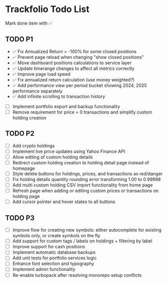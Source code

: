 # Trackfolio Todo List
Mark done item with ✅

## TODO P1
- ✅ Fix Annualized Return = -100% for some closed positions
- ✅ Prevent page reload when changing "show closed positions"
- ✅ Move dashboard positions calculations to service layer
- ✅ Update timerange changes to affect all metrics correctly
- ✅ Improve page load speed
- ✅ Fix annualized return calculation (use money weighted?)
- ✅ Add performance view per period bucket showing 2024, 2025 performance separately
- ✅ Add infinite scrolling to transaction history
- [ ] Implement portfolio export and backup functionality
- [ ] Remove requirement for price = 0 transactions and simplify custom holding creation

## TODO P2
- [ ] Add crypto holdings
- [ ] Implement live price updates using Yahoo Finance API
- [ ] Allow editing of custom holding details
- [ ] Redirect custom holding creation to holding detail page instead of homepage
- [ ] Style delete buttons for holdings, prices, and transactions as red/danger
- [ ] Fix holding details quantity rounding error transforming 1.00 to 0.99998
- [ ] Add multi custom holding CSV import functionality from home page
- [ ] Refresh page when adding or editing custom prices or transactions on holding page
- [ ] Add cursor pointer and hover states to all buttons

## TODO P3
- [ ] Improve flow for creating new symbols: either autocomplete for existing symbols only, or create symbols on the fly
- [ ] Add support for custom tags / labels on holdings + filtering by label
- [ ] Improve support for cash positions
- [ ] Implement automatic database backups
- [ ] Add unit tests for portfolio services logic
- [ ] Enhance font selection and typography
- [ ] Implement admin functionality
- [ ] Re-enable turbopack after resolving monorepo setup conflicts
